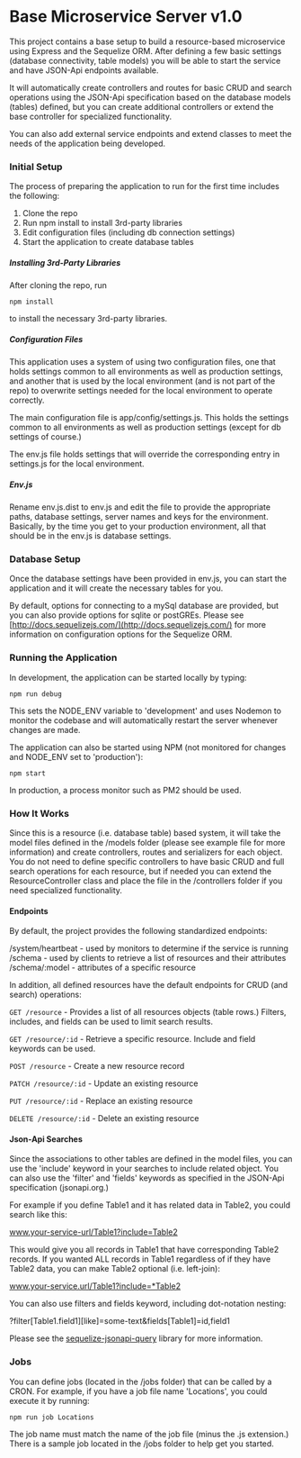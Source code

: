 # Base Microservice Server v1.0

This project contains a base setup to build a resource-based microservice using Express and the Sequelize ORM.  After defining a few basic settings (database connectivity, table models) you will be able to start the service and have JSON-Api endpoints available.

It will automatically create controllers and routes for basic CRUD and search operations using the JSON-Api specification based on the database models (tables) defined, but you can create additional controllers or extend the base controller for specialized functionality.

You can also add external service endpoints and extend classes to meet the needs of the application being developed.

### Initial Setup

The process of preparing the application to run for the first time includes the following:

1. Clone the repo
2. Run npm install to install 3rd-party libraries
3. Edit configuration files (including db connection settings)
4. Start the application to create database tables

##### Installing 3rd-Party Libraries

After cloning the repo, run

    npm install

to install the necessary 3rd-party libraries.

##### Configuration Files

This application uses a system of using two configuration files, one that holds settings common to all environments as well as production settings, and another that is used by the local environment (and is not part of the repo) to overwrite settings needed for the local environment to operate correctly.

The main configuration file is app/config/settings.js.  This holds the settings common to all environments as well as production settings (except for db settings of course.)

The env.js file holds settings that will override the corresponding entry in settings.js for the local environment.

##### Env.js
Rename env.js.dist to env.js and edit the file to provide the appropriate paths, database settings, server names and keys for the environment. Basically, by the time you get to your production environment, all that should be in the env.js is database settings.

### Database Setup
Once the database settings have been provided in env.js, you can start the application and it will create the necessary tables for you.

By default, options for connecting to a mySql database are provided, but you can also provide options for sqlite or postGREs.  Please see [http://docs.sequelizejs.com/](http://docs.sequelizejs.com/) for more information on configuration options for the Sequelize ORM.

### Running the Application

In development, the application can be started locally by typing:

    npm run debug

This sets the NODE_ENV variable to 'development' and uses Nodemon to monitor the codebase and will automatically restart the server whenever changes are made.

The application can also be started using NPM (not monitored for changes and NODE_ENV set to 'production'):

    npm start

In production, a process monitor such as PM2 should be used.

### How It Works
Since this is a resource (i.e. database table) based system, it will take the model files defined in the /models folder (please see example file for more information) and create controllers, routes and serializers for each object.  You do not need to define specific controllers to have basic CRUD and full search operations for each resource, but if needed you can extend the ResourceController class and place the file in the /controllers folder if you need specialized functionality.

#### Endpoints
By default, the project provides the following standardized endpoints:

/system/heartbeat - used by monitors to determine if the service is running
/schema - used by clients to retrieve a list of resources and their attributes
/schema/:model - attributes of a specific resource

In addition, all defined resources have the default endpoints for CRUD (and search) operations:

`GET /resource` - Provides a list of all resources objects (table rows.) Filters, includes, and fields can be used to limit search results.

`GET /resource/:id` - Retrieve a specific resource.  Include and field keywords can be used.

`POST /resource` - Create a new resource record

`PATCH /resource/:id` - Update an existing resource

`PUT /resource/:id` - Replace an existing resource

`DELETE /resource/:id` - Delete an existing resource

#### Json-Api Searches
Since the associations to other tables are defined in the model files, you can use the 'include' keyword in your searches to include related object.  You can also use the 'filter' and 'fields' keywords as specified in the JSON-Api specification (jsonapi.org.)

For example if you define Table1 and it has related data in Table2, you could search like this:

www.your-service-url/Table1?include=Table2

This would give you all records in Table1 that have corresponding Table2 records.  If you wanted ALL records in Table1 regardless of if they have Table2 data, you can make Table2 optional (i.e. left-join):

www.your-service.url/Table1?include=*Table2

You can also use filters and fields keyword, including dot-notation nesting:

?filter[Table1.field1][like]=some-text&fields[Table1]=id,field1

Please see the [sequelize-jsonapi-query](https://bitbucket.jwtreporting.com/projects/MT/repos/sequelize-jsonapi-query/browse) library for more information.


### Jobs
You can define jobs (located in the /jobs folder) that can be called by a CRON.  For example, if you have a job file name 'Locations', you could execute it by running:

    npm run job Locations

The job name must match the name of the job file (minus the .js extension.)  There is a sample job located in the /jobs folder to help get you started.


